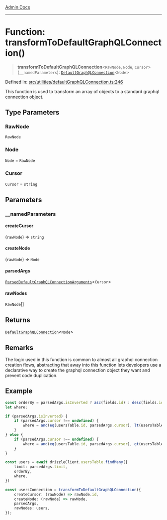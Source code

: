 [Admin Docs](/)

***

# Function: transformToDefaultGraphQLConnection()

> **transformToDefaultGraphQLConnection**\<`RawNode`, `Node`, `Cursor`\>(`__namedParameters`): [`DefaultGraphQLConnection`](../type-aliases/DefaultGraphQLConnection.md)\<`Node`\>

Defined in: [src/utilities/defaultGraphQLConnection.ts:246](https://github.com/PalisadoesFoundation/talawa-api/blob/ba7157ff8b26bc2c54d7ad9ad4d0db0ff21eda4d/src/utilities/defaultGraphQLConnection.ts#L246)

This function is used to transform an array of objects to a standard graphql connection object.

## Type Parameters

### RawNode

`RawNode`

### Node

`Node` = `RawNode`

### Cursor

`Cursor` = `string`

## Parameters

### \_\_namedParameters

#### createCursor

(`rawNode`) => `string`

#### createNode

(`rawNode`) => `Node`

#### parsedArgs

[`ParsedDefaultGraphQLConnectionArguments`](../type-aliases/ParsedDefaultGraphQLConnectionArguments.md)\<`Cursor`\>

#### rawNodes

`RawNode`[]

## Returns

[`DefaultGraphQLConnection`](../type-aliases/DefaultGraphQLConnection.md)\<`Node`\>

## Remarks

The logic used in this function is common to almost all graphql connection creation flows, abstracting that away into this function lets developers use a declarative way to create the graphql connection object they want and prevent code duplication.

## Example

```ts
const orderBy = parsedArgs.isInverted ? asc(fields.id) : desc(fields.id);
let where;

if (parsedArgs.isInverted) {
	if (parsedArgs.cursor !== undefined) {
		where = and(eq(usersTable.id, parsedArgs.cursor), lt(usersTable.id, parsedArgs.cursor));
	}
} else {
	if (parsedArgs.cursor !== undefined) {
		where = and(eq(usersTable.id, parsedArgs.cursor), gt(usersTable.id, parsedArgs.cursor));
	}
}

const users = await drizzleClient.usersTable.findMany({
	limit: parsedArgs.limit,
	orderBy,
	where,
})

const usersConnection = transformToDefaultGraphQLConnection({
	createCursor: (rawNode) => rawNode.id,
	createNode: (rawNode) => rawNode,
	parsedArgs,
	rawNodes: users,
});
```
